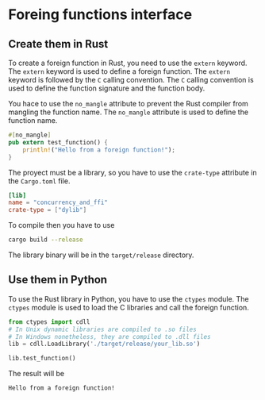 # Foreing functions interface

## Create them in Rust
To create a foreign function in Rust, you need to use the `extern` keyword. The `extern` keyword is used to define a foreign function. The `extern` keyword is followed by the `C` calling convention. The `C` calling convention is used to define the function signature and the function body.

You hace to use the `no_mangle` attribute to prevent the Rust compiler from mangling the function name. The `no_mangle` attribute is used to define the function name.

```rust
#[no_mangle]
pub extern test_function() {
    println!("Hello from a foreign function!");
}
```
The proyect must be a library, so you have to use the `crate-type` attribute in the `Cargo.toml` file.

```toml
[lib]
name = "concurrency_and_ffi"
crate-type = ["dylib"]
```

To compile then you have to use
```bash
cargo build --release
```
The library binary will be in the `target/release` directory.

## Use them in Python

To use the Rust library in Python, you have to use the `ctypes` module. The `ctypes` module is used to load the C libraries and call the foreign function.

```python
from ctypes import cdll
# In Unix dynamic libraries are compiled to .so files
# In Windows nonetheless, they are compiled to .dll files
lib = cdll.LoadLibrary('./target/release/your_lib.so')

lib.test_function()
```

The result will be
```bash
Hello from a foreign function!
```
